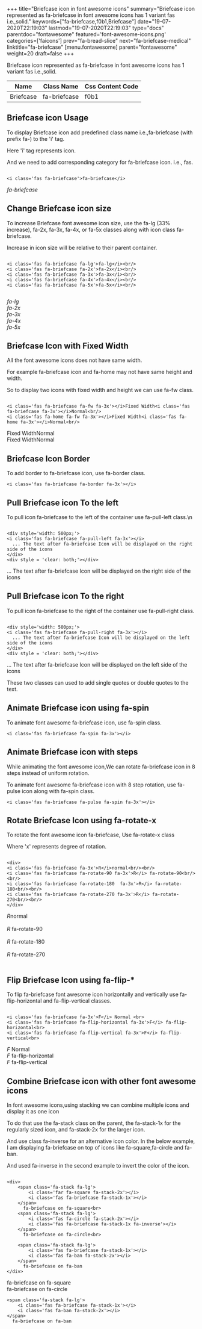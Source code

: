 +++
title="Briefcase icon in font awesome icons"
summary="Briefcase icon represented as fa-briefcase in font awesome icons has 1 variant fas i.e.,solid."
keywords=["fa-briefcase,f0b1,Briefcase"]
date="19-07-2020T22:19:03"
lastmod="19-07-2020T22:19:03"
type="docs"
parentdoc="fontawesome"
featured='font-awesome-icons.png'
categories=['faicons']
prev="fa-bread-slice"
next="fa-briefcase-medical"
linktitle="fa-briefcase"
[menu.fontawesome]
parent="fontawesome"
weight=20
draft=false
+++


Briefcase icon represented as fa-briefcase in font awesome icons has 1 variant fas i.e.,solid.

<div class='table-responsive'><table class='table'><thead><tr><th>Name</th><th>Class Name</th><th>Css Content Code</th></tr></thead><tbody><tr><td>Briefcase</td><td>fa-briefcase</td><td>f0b1</td></tr></tbody></table></div>



## Briefcase icon Usage

To display Briefcase icon add predefined class name i.e.,fa-briefcase (with prefix fa-) to the 'i' tag.

Here 'i' tag represents icon.

And we need to add corresponding category for fa-briefcase icon. i.e., fas.


```

<i class='fas fa-briefcase'>fa-briefcase</i>
```

<i class='fas fa-briefcase'>fa-briefcase</i>




## Change Briefcase icon size
To increase Briefcase font awesome icon size, use the fa-lg (33% increase), fa-2x, fa-3x, fa-4x, or fa-5x classes along with icon class fa-briefcase.

Increase in icon size will be relative to their parent container. 

```

<i class='fas fa-briefcase fa-lg'>fa-lg</i><br/>
<i class='fas fa-briefcase fa-2x'>fa-2x</i><br/>
<i class='fas fa-briefcase fa-3x'>fa-3x</i><br/>
<i class='fas fa-briefcase fa-4x'>fa-4x</i><br/>
<i class='fas fa-briefcase fa-5x'>fa-5x</i><br/>
            
```

<i class='fas fa-briefcase fa-lg'>fa-lg</i><br/>
<i class='fas fa-briefcase fa-2x'>fa-2x</i><br/>
<i class='fas fa-briefcase fa-3x'>fa-3x</i><br/>
<i class='fas fa-briefcase fa-4x'>fa-4x</i><br/>
<i class='fas fa-briefcase fa-5x'>fa-5x</i><br/>
            



## Briefcase Icon with Fixed Width 

All the font awesome icons does not have same width.

For example fa-briefcase icon and fa-home may not have same height and width.

So to display two icons with fixed width and height we can use fa-fw class.


```

<i class='fas fa-briefcase fa-fw fa-3x'></i>Fixed Width<i class='fas fa-briefcase fa-3x'></i>Normal<br/>
<i class='fas fa-home fa-fw fa-3x'></i>Fixed Width<i class='fas fa-home fa-3x'></i>Normal<br/>
```

<i class='fas fa-briefcase fa-fw fa-3x'></i>Fixed Width<i class='fas fa-briefcase fa-3x'></i>Normal<br/>
<i class='fas fa-home fa-fw fa-3x'></i>Fixed Width<i class='fas fa-home fa-3x'></i>Normal<br/>



## Briefcase Icon Border 

To add border to fa-briefcase icon, use fa-border class.


```
<i class='fas fa-briefcase fa-border fa-3x'></i>

```
<i class='fas fa-briefcase fa-border fa-3x'></i>





## Pull Briefcase icon To the left

To pull icon fa-briefcase to the left of the container use fa-pull-left class.\n

```

<div style='width: 500px;'>
<i class='fas fa-briefcase fa-pull-left fa-3x'></i>
  ... The text after fa-briefcase Icon will be displayed on the right side of the icons
</div>
<div style = 'clear: both;'></div>
```

<div style='width: 500px;'>
<i class='fas fa-briefcase fa-pull-left fa-3x'></i>
  ... The text after fa-briefcase Icon will be displayed on the right side of the icons
</div>
<div style = 'clear: both;'></div>




## Pull Briefcase icon To the right
To pull icon fa-briefcase to the right of the container use fa-pull-right class.

```

<div style='width: 500px;'>
<i class='fas fa-briefcase fa-pull-right fa-3x'></i>
  ... The text after fa-briefcase Icon will be displayed on the left side of the icons
</div>
<div style = 'clear: both;'></div>
```

<div style='width: 500px;'>
<i class='fas fa-briefcase fa-pull-right fa-3x'></i>
  ... The text after fa-briefcase Icon will be displayed on the left side of the icons
</div>
<div style = 'clear: both;'></div>

These two classes can used to add single quotes or double quotes to the text.


## Animate Briefcase icon using fa-spin
To animate font awesome fa-briefcase icon, use fa-spin class.

```
<i class='fas fa-briefcase fa-spin fa-3x'></i>
```
<i class='fas fa-briefcase fa-spin fa-3x'></i>




## Animate Briefcase icon with steps
While animating the font awesome icon,We can rotate fa-briefcase icon in 8 steps instead of uniform rotation.

To animate font awesome fa-briefcase icon with 8 step rotation, use fa-pulse icon along with fa-spin class.


```
<i class='fas fa-briefcase fa-pulse fa-spin fa-3x'></i>

```
<i class='fas fa-briefcase fa-pulse fa-spin fa-3x'></i>





## Rotate Briefcase Icon using fa-rotate-x
To rotate the font awesome icon fa-briefcase, Use fa-rotate-x class

Where 'x' represents degree of rotation.


```

<div>
<i class='fas fa-briefcase fa-3x'>R</i>normal<br/><br/>
<i class='fas fa-briefcase fa-rotate-90 fa-3x'>R</i> fa-rotate-90<br/><br/> 
<i class='fas fa-briefcase fa-rotate-180  fa-3x'>R</i> fa-rotate-180<br/><br/> 
<i class='fas fa-briefcase fa-rotate-270 fa-3x'>R</i> fa-rotate-270<br/><br/>
</div>
```

<div>
<i class='fas fa-briefcase fa-3x'>R</i>normal<br/><br/>
<i class='fas fa-briefcase fa-rotate-90 fa-3x'>R</i> fa-rotate-90<br/><br/> 
<i class='fas fa-briefcase fa-rotate-180  fa-3x'>R</i> fa-rotate-180<br/><br/> 
<i class='fas fa-briefcase fa-rotate-270 fa-3x'>R</i> fa-rotate-270<br/><br/>
</div>




## Flip Briefcase Icon using fa-flip-*
To flip fa-briefcase font awesome icon horizontally and vertically use fa-flip-horizontal and fa-flip-vertical classes. 

```

<i class='fas fa-briefcase fa-3x'>F</i> Normal <br>
<i class='fas fa-briefcase fa-flip-horizontal fa-3x'>F</i> fa-flip-horizontal<br>
<i class='fas fa-briefcase fa-flip-vertical fa-3x'>F</i> fa-flip-vertical<br>
```

<i class='fas fa-briefcase fa-3x'>F</i> Normal <br>
<i class='fas fa-briefcase fa-flip-horizontal fa-3x'>F</i> fa-flip-horizontal<br>
<i class='fas fa-briefcase fa-flip-vertical fa-3x'>F</i> fa-flip-vertical<br>




## Combine Briefcase icon with other font awesome icons
In font awesome icons,using stacking we can combine multiple icons and display it as one icon 

To do that use the fa-stack class on the parent, the fa-stack-1x for the regularly sized icon, and fa-stack-2x for the larger icon.

And use class fa-inverse for an alternative icon color. 
In the below example, I am displaying fa-briefcase on top of icons like fa-square,fa-circle and fa-ban.

And used fa-inverse in the second example to invert the color of the icon.

```

<div>
    <span class='fa-stack fa-lg'>
        <i class='far fa-square fa-stack-2x'></i>
        <i class='fas fa-briefcase fa-stack-1x'></i>
    </span>
      fa-briefcase on fa-square<br>
    <span class='fa-stack fa-lg'>
        <i class='fas fa-circle fa-stack-2x'></i>
        <i class='fas fa-briefcase fa-stack-1x fa-inverse'></i>
    </span>
      fa-briefcase on fa-circle<br>

    <span class='fa-stack fa-lg'>
        <i class='fas fa-briefcase fa-stack-1x'></i>
        <i class='fas fa-ban fa-stack-2x'></i>
    </span>
      fa-briefcase on fa-ban
</div>
```

<div>
    <span class='fa-stack fa-lg'>
        <i class='far fa-square fa-stack-2x'></i>
        <i class='fas fa-briefcase fa-stack-1x'></i>
    </span>
      fa-briefcase on fa-square<br>
    <span class='fa-stack fa-lg'>
        <i class='fas fa-circle fa-stack-2x'></i>
        <i class='fas fa-briefcase fa-stack-1x fa-inverse'></i>
    </span>
      fa-briefcase on fa-circle<br>

    <span class='fa-stack fa-lg'>
        <i class='fas fa-briefcase fa-stack-1x'></i>
        <i class='fas fa-ban fa-stack-2x'></i>
    </span>
      fa-briefcase on fa-ban
</div>






